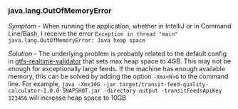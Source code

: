 ### java.lang.OutOfMemoryError

*Symptom* - When running the application, whether in IntelliJ or in Command Line/Bash, I receive the error `Exception in thread "main" java.lang.OutOfMemoryError: Java heap space`

*Solution* - The underlying problem is probably related to the default config in [gtfs-realtime-validator](https://github.com/CUTR-at-USF/gtfs-realtime-validator/blob/master/gtfs-realtime-validator-lib/pom.xml#L129) that sets max heap space to 4GB. This may not be enough for exceptionally large feeds. If the machine has enough available memory, this can be solved by adding the option `-Xmx<N>G` to the command line. For example, `java -Xmx10G -jar target/transit-feed-quality-calculator-1.0.0-SNAPSHOT.jar -directory output -transitFeedsApiKey 123456` will increase heap space to 10GB

